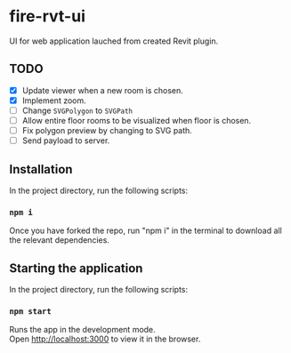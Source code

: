 # fire-rvt-ui

UI for web application lauched from created Revit plugin. 

## TODO
- [x] Update viewer when a new room is chosen.
- [x] Implement zoom.
- [ ] Change `SVGPolygon` to `SVGPath`
- [ ] Allow entire floor rooms to be visualized when floor is chosen.
- [ ] Fix polygon preview by changing to SVG path.
- [ ] Send payload to server.

## Installation

In the project directory, run the following scripts:

### `npm i`

Once you have forked the repo, run "npm i" in the terminal to download all the relevant dependencies.

## Starting the application 

In the project directory, run the following scripts:

### `npm start`

Runs the app in the development mode.\
Open [http://localhost:3000](http://localhost:3000) to view it in the browser.

